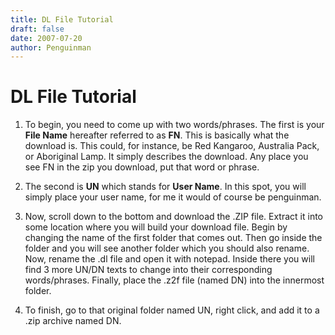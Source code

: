 ```yaml
---
title: DL File Tutorial
draft: false
date: 2007-07-20
author: Penguinman
---
```


# DL File Tutorial

1. To begin, you need to come up with two words/phrases. The first is your **File Name** hereafter referred to as **FN**. This is basically what the download is. This could, for instance, be Red Kangaroo, Australia Pack, or Aboriginal Lamp. It simply describes the download. Any place you see FN in the zip you download, put that word or phrase.

2. The second is **UN** which stands for **User Name**. In this spot, you will simply place your user name, for me it would of course be penguinman.

3. Now, scroll down to the bottom and download the .ZIP file. Extract it into some location where you will build your download file. Begin by changing the name of the first folder that comes out. Then go inside the folder and you will see another folder which you should also rename. Now, rename the .dl file and open it with notepad. Inside there you will find 3 more UN/DN texts to change into their corresponding words/phrases. Finally, place the .z2f file (named DN) into the innermost folder.

4. To finish, go to that original folder named UN, right click, and add it to a .zip archive named DN.